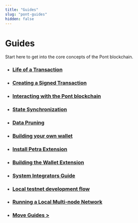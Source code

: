 ```yaml
---
title: "Guides"
slug: "pont-guides"
hidden: false
---
```


# Guides

Start here to get into the core concepts of the Pont blockchain.

- ### [Life of a Transaction](basics-life-of-txn.md)
- ### [Creating a Signed Transaction](sign-a-transaction.md)
- ### [Interacting with the Pont blockchain](interacting-with-the-blockchain.md)
- ### [State Synchronization](state-sync.md)
- ### [Data Pruning](data-pruning.md)
- ### [Building your own wallet](building-your-own-wallet.md)
- ### [Install Petra Extension](install-petra-wallet-extension)
- ### [Building the Wallet Extension](building-wallet-extension.md)
- ### [System Integrators Guide](system-integrators-guide.md)
- ### [Local testnet development flow](local-testnet-dev-flow.md)
- ### [Running a Local Multi-node Network](running-a-local-multi-node-network)
- ### [Move Guides >](./move-guides/index.md)
